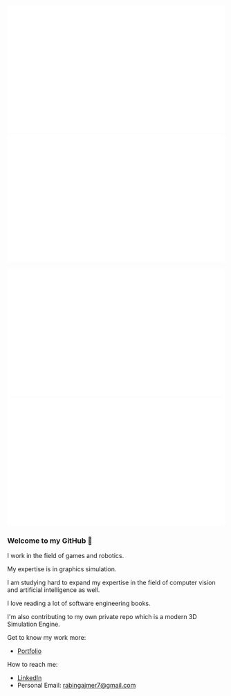 ![](https://raw.githubusercontent.com/guts117/github-stats/master/generated/overview.svg#gh-dark-mode-only)
![](https://raw.githubusercontent.com/guts117/github-stats/master/generated/overview.svg#gh-light-mode-only)

![](https://raw.githubusercontent.com/guts117/github-stats/master/generated/languages.svg#gh-dark-mode-only)
![](https://raw.githubusercontent.com/guts117/github-stats/master/generated/languages.svg#gh-light-mode-only)

### Welcome to my GitHub 👋

I work in the field of games and robotics.

My expertise is in graphics simulation.

I am studying hard to expand my expertise in the field of computer vision and artificial intelligence as well.

I love reading a lot of software engineering books.

I'm also contributing to my own private repo which is a modern 3D Simulation Engine.

Get to know my work more:
- [Portfolio](https://sway.office.com/G4AYAklOG6mUVWbk?ref=Link&loc=mysways)

How to reach me: 
- [LinkedIn](https://www.linkedin.com/in/rabin-gajmer-946b741a3?lipi=urn%3Ali%3Apage%3Ad_flagship3_profile_view_base_contact_details%3BCrQ5khqXTEic9dNWcXibqQ%3D%3D)
- Personal Email: rabingajmer7@gmail.com
<!--
**guts117/guts117** is a ✨ _special_ ✨ repository because its `README.md` (this file) appears on your GitHub profile.

Here are some ideas to get you started:

- 🔭 I’m currently working on ...
- 🌱 I’m currently learning ...
- 👯 I’m looking to collaborate on ...
- 🤔 I’m looking for help with ...
- 💬 Ask me about ...
- 📫 How to reach me: ...
- 😄 Pronouns: ...
- ⚡ Fun fact: ...
-->
